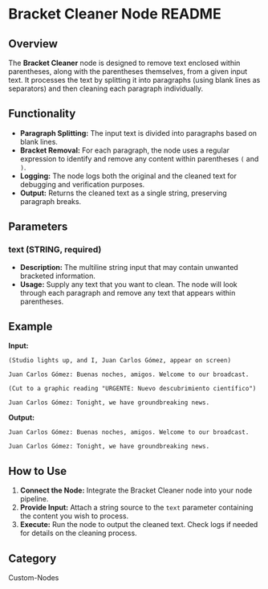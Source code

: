 # Bracket Cleaner Node README

## Overview
The **Bracket Cleaner** node is designed to remove text enclosed within parentheses, along with the parentheses themselves, from a given input text. It processes the text by splitting it into paragraphs (using blank lines as separators) and then cleaning each paragraph individually.

## Functionality
- **Paragraph Splitting:** The input text is divided into paragraphs based on blank lines.
- **Bracket Removal:** For each paragraph, the node uses a regular expression to identify and remove any content within parentheses `(` and `)`.
- **Logging:** The node logs both the original and the cleaned text for debugging and verification purposes.
- **Output:** Returns the cleaned text as a single string, preserving paragraph breaks.

## Parameters

### text (STRING, required)
- **Description:** The multiline string input that may contain unwanted bracketed information.
- **Usage:** Supply any text that you want to clean. The node will look through each paragraph and remove any text that appears within parentheses.

## Example

**Input:**
```
(Studio lights up, and I, Juan Carlos Gómez, appear on screen)

Juan Carlos Gómez: Buenas noches, amigos. Welcome to our broadcast.

(Cut to a graphic reading "URGENTE: Nuevo descubrimiento científico")

Juan Carlos Gómez: Tonight, we have groundbreaking news.
```

**Output:**
```
Juan Carlos Gómez: Buenas noches, amigos. Welcome to our broadcast.

Juan Carlos Gómez: Tonight, we have groundbreaking news.
```

## How to Use
1. **Connect the Node:** Integrate the Bracket Cleaner node into your node pipeline.
2. **Provide Input:** Attach a string source to the `text` parameter containing the content you wish to process.
3. **Execute:** Run the node to output the cleaned text. Check logs if needed for details on the cleaning process.

## Category
Custom-Nodes
